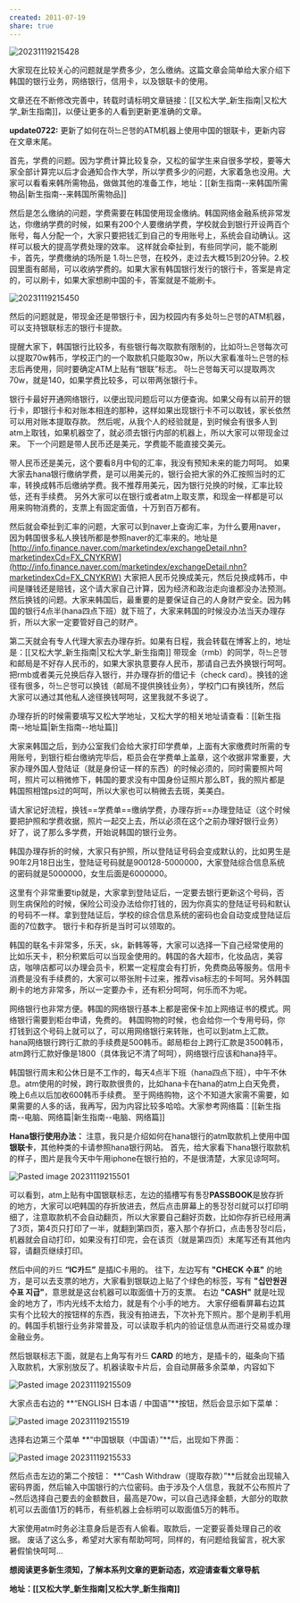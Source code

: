 ```yaml
---
created: 2011-07-19
share: true
---
```

![20231119215428](https://img.xcz.life/i/archive/obsidian/1741526082-60.png)

大家现在比较关心的问题就是学费多少，怎么缴纳。这篇文章会简单给大家介绍下韩国的银行业务，网络银行，信用卡，以及银联卡的使用。  

文章还在不断修改完善中，转载时请标明文章链接：[[又松大学_新生指南|又松大学_新生指南]]，以便让更多的人看到更新更准确的文章。  

**update0722:** 更新了如何在하느은행的ATM机器上使用中国的银联卡，更新内容在文章末尾。 

首先，学费的问题。因为学费计算比较复杂，又松的留学生来自很多学校，要等大家全部计算完以后才会通知合作大学，所以学费多少的问题，大家着急也没用。大家可以看看来韩所需物品，做做其他的准备工作，地址：[[新生指南--来韩国所需物品|新生指南--来韩国所需物品]]

然后是怎么缴纳的问题，学费需要在韩国使用现金缴纳。韩国网络金融系统非常发达，你缴纳学费的时候，如果有200个人要缴纳学费，学校就会到银行开设两百个账号，每人分配一个，大家只要把钱汇到自己的专用账号上，系统会自动确认。这样可以极大的提高学费处理的效率。 这样就会牵扯到，有些同学问，能不能刷卡，首先，学费缴纳的场所是 1.하느은행，在校外，走过去大概15到20分钟。2.校园里面有邮局，可以收纳学费的。如果大家有韩国银行发行的银行卡，答案是肯定的，可以刷卡，如果大家想刷中国的卡，答案就是不能刷卡。 <!--more-->

![20231119215450](https://img.xcz.life/i/archive/obsidian/1741526082-af.png)

然后的问题就是，带现金还是带银行卡，因为校园内有多处하느은행的ATM机器，可以支持银联标志的银行卡提款。

提醒大家下，韩国银行比较多，有些银行每次取款有限制的，比如하느은행每次可以提取70w韩币，学校正门的一个取款机只能取30w，所以大家看准하느은행的标志后再使用，同时要确定ATM上贴有“银联”标志。 하느은행每天可以提取两次70w，就是140，如果学费比较多，可以带两张银行卡。

银行卡最好开通网络银行，以便出现问题后可以方便查询。如果父母有以前开的银行卡，即银行卡和对账本相连的那种，这样如果出现银行卡不可以取钱，家长依然可以用对账本提取存款。 然后呢，从我个人的经验就是，到时候会有很多人到atm上取钱，如果机器空了，就必须去银行内部的机器上，所以大家可以带现金过来。 下一个问题是带人民币还是美元，学费能不能直接交美元。 

带人民币还是美元，这个要看8月中旬的汇率，我没有预知未来的能力呵呵。 如果大家去hana银行缴纳学费，是可以用美元的，银行会把大家的外汇按照当时的汇率，转换成韩币后缴纳学费。我不推荐用美元，因为银行兑换的时候，汇率比较低，还有手续费。 另外大家可以在银行或者atm上取支票，和现金一样都是可以用来购物消费的，支票上有固定面值，十万到百万都有。  

然后就会牵扯到汇率的问题，大家可以到naver上查询汇率，为什么要用naver，因为韩国很多私人换钱所都是参照naver的汇率来的。地址是[http://info.finance.naver.com/marketindex/exchangeDetail.nhn?marketindexCd=FX_CNYKRW](http://info.finance.naver.com/marketindex/exchangeDetail.nhn?marketindexCd=FX_CNYKRW) 大家把人民币兑换成美元，然后兑换成韩币，中间是赚钱还是赔钱，这个请大家自己计算，因为经济和政治走向谁都没办法预测。 然后换钱的问题。大家来韩国后，最重要的是要保证自己的人身财产安全。因为韩国的银行4点半(hana四点下班）就下班了，大家来韩国的时候没办法当天办理存折，所以大家一定要管好自己的财产。 

第二天就会有专人代理大家去办理存折。如果有日程，我会转载在博客上的，地址是：[[又松大学_新生指南|又松大学_新生指南]] 带现金（rmb）的同学，하느은행和邮局是不好存人民币的，如果大家执意要存人民币，那请自己去外换银行呵呵。把rmb或者美元兑换后存入银行，并办理存折的借记卡（check card）。换钱的途径有很多，하느은행可以换钱（邮局不提供换钱业务），学校门口有换钱所，然后大家可以通过其他私人途径换钱呵呵，这里我就不多说了。 

办理存折的时候需要填写又松大学地址，又松大学的相关地址请查看：[[新生指南--地址篇|新生指南--地址篇]]

大家来韩国之后，到办公室我们会给大家打印学费单，上面有大家缴费时所需的专用账号，到银行柜台缴纳完毕后，柜员会在学费单上盖章，这个收据非常重要，大家办理外国人登陆证（就是身份证一样的东西）的时候必须的，同时需要照片呵呵，照片可以稍微修下，韩国的要求没有中国身份证照片那么BT，我的照片都是韩国照相馆ps过的呵呵，所以大家也可以稍微去去斑，美美白。 

请大家记好流程，换钱==学费单==缴纳学费，办理存折==办理登陆证（这个时候要把护照和学费收据，照片一起交上去，所以必须在这个之前办理好银行业务） 好了，说了那么多学费，开始说韩国的银行业务。 

韩国办理存折的时候，大家只有护照，所以登陆证号码会变成默认的，比如男生是90年2月18日出生，登陆证号码就是900128-5000000，大家登陆综合信息系统的密码就是5000000，女生后面是6000000。

这里有个非常重要tip就是，大家拿到登陆证后，一定要去银行更新这个号码，否则生病保险的时候，保险公司没办法给你打钱的，因为你真实的登陆证号码和默认的号码不一样。拿到登陆证后，学校的综合信息系统的密码也会自动变成登陆证后面的7位数字。 银行卡和存折是当时可以领取的。

韩国的联名卡非常多，乐天，sk，新韩等等，大家可以选择一下自己经常使用的比如乐天卡，积分积累后可以当现金使用的。韩国的各大超市，化妆品店，美容店，咖啡店都可以办理会员卡，积累一定程度会有打折，免费商品等服务。信用卡消费是没有手续费的，大家可以带张附卡过来，推荐visa标志的卡呵呵。另外韩国刷卡的地方非常多，所以一定要办卡，还有积分呵呵，何乐而不为呢。 

网络银行也非常方便。韩国的网络银行基本上都是密保卡加上网络证书的模式。网络银行需要到柜台申请，免费的。 韩国购物的时候，也会给你一个专用号码，你打钱到这个号码上就可以了，可以用网络银行来转账，也可以到atm上汇款。hana网络银行跨行汇款的手续费是500韩币。邮局柜台上跨行汇款是3500韩币，atm跨行汇款好像是1800（具体我记不清了呵呵），网络银行应该和hana持平。 

韩国银行周末和公休日是不工作的，每天4点半下班（hana四点下班），中午不休息。atm使用的时候，跨行取款很贵的，比如hana卡在hana的atm上白天免费，晚上6点以后加收600韩币手续费。 至于网络购物，这个不知道大家需不需要，如果需要的人多的话，我再写，因为内容比较多哈哈。大家参考网络篇：[[新生指南--电脑、网络篇|新生指南--电脑、网络篇]]

**Hana银行使用办法：** 注意，我只是介绍如何在hana银行的atm取款机上使用中国**银联卡**，其他种类的卡请参照hana银行网站。 首先，给大家看下hana银行取款机的样子，图片是我今天中午用iphone在银行拍的，不是很清楚，大家见谅呵呵。

![Pasted image 20231119215501](https://img.xcz.life/i/archive/obsidian/1741526082-84.png)

可以看到，atm上贴有中国银联标志，左边的插槽写有통장**PASSBOOK**是放存折的地方，大家可以吧韩国的存折放进去，然后点击屏幕上的통장정리就可以打印明细了，注意取款机不会自动翻页，所以大家要自己翻好页数，比如你存折已经用满了3页，第4页只打印了一半，就翻到第四页，塞入那个存折口，点击통장정리后，机器就会自动打印，如果没有打印完，会在该页（就是第四页）末尾写还有其他内容，请翻页继续打印。 

然后中间的카드 **“IC카드”** 是插IC卡用的。 往下，左边写有 **"CHECK 수표"** 的地方，是可以去支票的地方，大家看到银联边上贴了个绿色的标签，写有 **"십만원권 수표 지급"**，意思就是这台机器可以取面值十万的支票。 右边 **"CASH"** 就是吐现金的地方了，市内光线不太给力，就是有个小手的地方。 大家仔细看屏幕右边其实有个比较大的按钮样的东西，我没有拍进去，下次补充下照片。那个是刷手机用的。韩国手机银行业务非常普及，可以读取手机内的验证信息从而进行交易或办理金融业务。

然后银联标志下面，就是右上角写有카드 **CARD** 的地方，是插卡的，磁条向下插入取款机，大家别放反了。机器读取卡片后，会自动屏蔽多余菜单，内容如下

![Pasted image 20231119215509](https://img.xcz.life/i/archive/obsidian/1741526082-d6.png)

大家点击右边的 **“ENGLISH 日本语 / 中国语”**按钮，然后会显示如下菜单：

![Pasted image 20231119215519](https://img.xcz.life/i/archive/obsidian/1741526082-a9.png)

选择右边第三个菜单 **“中国银联（中国语）”**后，出现如下界面：

![Pasted image 20231119215533](https://img.xcz.life/i/archive/obsidian/1741526082-2d.png)

然后点击左边的第二个按钮： **“Cash Withdraw（提取存款）”**后就会出现输入密码界面，然后输入中国银行的六位密码。由于涉及个人信息，我就不公布照片了~然后选择自己要去的金额数目，最高是70w，可以自己选择金额，大部分的取款机可以去面值1万的韩币，有些机器上会标明可以取面值5万的韩币。 

大家使用atm时务必注意身后是否有人偷看。取款后，一定要妥善处理自己的收据。 废话了这么多，希望对大家有帮助呵呵，同样的，有问题给我留言，祝大家暑假愉快呵呵...

**想阅读更多新生须知，了解本系列文章的更新动态，欢迎请查看文章导航**

**地址：[[又松大学_新生指南|又松大学_新生指南]]**